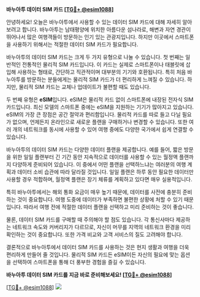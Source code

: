 **바누아투 데이터 SIM 카드 [[TG💪+ @esim1088](https://t.me/s/esim1088)]**

안녕하세요! 오늘은 바누아투에서 사용할 수 있는 데이터 SIM 카드에 대해 자세히 알아보려고 합니다. 바누아투는 남태평양에 위치한 아름다운 섬나라로, 해변과 자연 경관이 뛰어나서 많은 여행객들이 방문하는 인기 있는 관광지입니다. 하지만 이곳에서 스마트폰을 사용하기 위해서는 적절한 데이터 SIM 카드가 필요합니다.

바누아투의 데이터 SIM 카드는 크게 두 가지 유형으로 나눌 수 있습니다. 첫 번째는 일반적인 전통적인 물리적 SIM 카드입니다. 이 카드는 실제로 스마트폰이나 태블릿에 삽입해 사용하는 형태로, 간단하고 직관적이며 대부분의 기기와 호환됩니다. 특히 처음 바누아투를 방문하는 분들에게는 물리적 SIM 카드가 더 편리하게 느껴질 수 있습니다. 하지만, 물리적 SIM 카드는 교체나 업데이트가 불편할 때도 있습니다.

두 번째 유형은 **eSIM**입니다. eSIM은 물리적 카드 없이 스마트폰에 내장된 전자식 SIM 카드입니다. 최신 모델의 스마트폰 중에는 eSIM을 지원하는 기기가 많아지고 있습니다. eSIM의 가장 큰 장점은 공간 절약과 편리함입니다. 물리적 카드를 따로 들고 다닐 필요가 없으며, 언제든지 온라인으로 새로운 플랜을 구매하거나 변경할 수 있습니다. 또한 여러 개의 네트워크를 동시에 사용할 수 있어 여행 중에도 다양한 국가에서 쉽게 연결할 수 있습니다.

바누아투의 데이터 SIM 카드는 다양한 데이터 플랜을 제공합니다. 예를 들어, 짧은 방문을 위한 일일 플랜부터 긴 기간 동안 지속적으로 데이터를 사용할 수 있는 월정액 플랜까지 다양하게 준비되어 있습니다. 이 중에서 어떤 플랜을 선택하느냐는 여러분의 여행 계획과 데이터 소비 습관에 따라 달라질 것입니다. 일일 플랜은 하루 동안 필요한 데이터만 사용할 경우 적합하며, 월정액 플랜은 장기 체류를 계획하고 있다면 매우 실용적입니다.

특히 바누아투에서는 해외 통화 요금이 매우 높기 때문에, 데이터를 사전에 충분히 준비하는 것이 중요합니다. 여행 도중에 데이터가 부족하면 불편한 상황에 처할 수 있기 때문입니다. 따라서 여행 전에 적절한 데이터 플랜을 선택하고 미리 준비하는 것이 좋습니다.

물론, 데이터 SIM 카드를 구매할 때 주의해야 할 점도 있습니다. 각 통신사마다 제공하는 네트워크 속도와 커버리지가 다르므로, 자신이 머무를 지역의 네트워크 환경을 미리 확인하는 것이 중요합니다. 또한 가격 비교와 고객 서비스의 질도 고려해야 합니다.

결론적으로 바누아투에서 데이터 SIM 카드를 사용하는 것은 현지 생활과 여행을 더욱 편리하게 만들어 줄 것입니다. 물리적 SIM 카드든 eSIM이든 자신의 필요에 맞는 옵션을 선택하여 스마트폰을 통해 더 풍부한 경험을 즐길 수 있습니다.

**바누아투 데이터 SIM 카드를 지금 바로 준비해보세요! [[TG💪+ @esim1088](https://t.me/s/esim1088)]**

[[TG💪+ @esim1088](https://t.me/s/esim1088)] ![](https://i.postimg.cc/Y0z9fWf4/image.png)